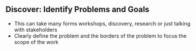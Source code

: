 ## Discover: Identify Problems and Goals

* This can take many forms workshops, discovery, research or just talking with stakeholders
* Clearly define the problem and the borders of the problem to focus the scope of the work



